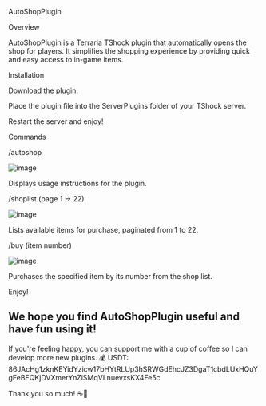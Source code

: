 AutoShopPlugin

Overview

AutoShopPlugin is a Terraria TShock plugin that automatically opens the shop for players. It simplifies the shopping experience by providing quick and easy access to in-game items.

Installation

Download the plugin.

Place the plugin file into the ServerPlugins folder of your TShock server.

Restart the server and enjoy!

Commands

/autoshop

![image](https://github.com/user-attachments/assets/ab044fe3-2324-461b-9d68-3dcbdb174c90)

Displays usage instructions for the plugin.

/shoplist (page 1 → 22)

![image](https://github.com/user-attachments/assets/3d5979d3-c154-4138-a4bc-24ac10439a88)

Lists available items for purchase, paginated from 1 to 22.

/buy (item number)

![image](https://github.com/user-attachments/assets/89d52cfa-15a7-4427-9226-74851aa578bc)

Purchases the specified item by its number from the shop list.

Enjoy!

We hope you find AutoShopPlugin useful and have fun using it!
-----------------------------------------------------------------
If you're feeling happy, you can support me with a cup of coffee so I can develop more new plugins.
💰 USDT: 86JAcHg1zknKEYidYzicw17bHYtRLUp3hSRWGdEhcJZ3DgaT1cbdLUxHQuYgFeBFQKjDVXmerYnZiSMqVLnuevxsKX4Fe5c

Thank you so much! ☕🚀
